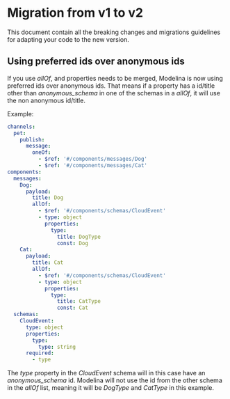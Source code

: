 # Migration from v1 to v2

This document contain all the breaking changes and migrations guidelines for adapting your code to the new version.

## Using preferred ids over anonymous ids

If you use _allOf_, and properties needs to be merged, Modelina is now using preferred ids over anonymous ids. That means if a property has a id/title other than _anonymous_schema_ in one of the schemas in a _allOf_, it will use the non anonymous id/title.

Example:

```yaml
channels:
  pet:
    publish:
      message:
        oneOf:
          - $ref: '#/components/messages/Dog'
          - $ref: '#/components/messages/Cat'
components:
  messages:
    Dog:
      payload:
        title: Dog
        allOf:
          - $ref: '#/components/schemas/CloudEvent'
          - type: object
            properties:
              type:
                title: DogType
                const: Dog
    Cat:
      payload:
        title: Cat
        allOf:
          - $ref: '#/components/schemas/CloudEvent'
          - type: object
            properties:
              type:
                title: CatType
                const: Cat
  schemas:
    CloudEvent:
      type: object
      properties:
        type:
          type: string
      required:
        - type
```

The _type_ property in the _CloudEvent_ schema will in this case have an _anonymous_schema_ id. Modelina will not use the id from the other schema in the _allOf_ list, meaning it will be _DogType_ and _CatType_ in this example.
